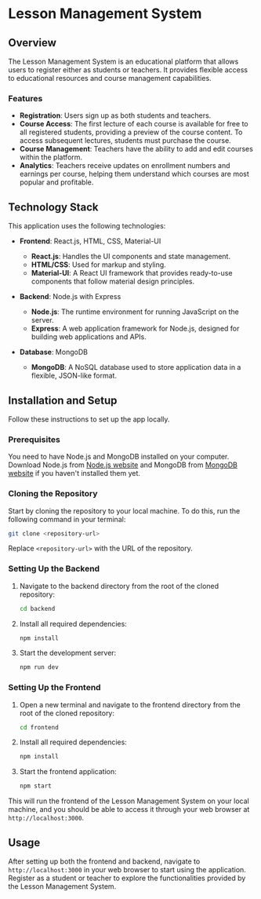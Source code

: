 
# Lesson Management System

## Overview

The Lesson Management System is an educational platform that allows users to register either as students or teachers. It provides flexible access to educational resources and course management capabilities.

### Features

- **Registration**: Users sign up as both students and teachers.
- **Course Access**: The first lecture of each course is available for free to all registered students, providing a preview of the course content. To access subsequent lectures, students must purchase the course.
- **Course Management**: Teachers have the ability to add and edit courses within the platform.
- **Analytics**: Teachers receive updates on enrollment numbers and earnings per course, helping them understand which courses are most popular and profitable.

## Technology Stack

This application uses the following technologies:

- **Frontend**: React.js, HTML, CSS, Material-UI
  - **React.js**: Handles the UI components and state management.
  - **HTML/CSS**: Used for markup and styling.
  - **Material-UI**: A React UI framework that provides ready-to-use components that follow material design principles.
  
- **Backend**: Node.js with Express
  - **Node.js**: The runtime environment for running JavaScript on the server.
  - **Express**: A web application framework for Node.js, designed for building web applications and APIs.
  
- **Database**: MongoDB
  - **MongoDB**: A NoSQL database used to store application data in a flexible, JSON-like format.

## Installation and Setup

Follow these instructions to set up the app locally.

### Prerequisites

You need to have Node.js and MongoDB installed on your computer. Download Node.js from [Node.js website](https://nodejs.org/) and MongoDB from [MongoDB website](https://www.mongodb.com/try/download/community) if you haven't installed them yet.

### Cloning the Repository

Start by cloning the repository to your local machine. To do this, run the following command in your terminal:

```bash
git clone <repository-url>
```

Replace `<repository-url>` with the URL of the repository.

### Setting Up the Backend

1. Navigate to the backend directory from the root of the cloned repository:

    ```bash
    cd backend
    ```

2. Install all required dependencies:

    ```bash
    npm install
    ```

3. Start the development server:

    ```bash
    npm run dev
    ```

### Setting Up the Frontend

1. Open a new terminal and navigate to the frontend directory from the root of the cloned repository:

    ```bash
    cd frontend
    ```

2. Install all required dependencies:

    ```bash
    npm install
    ```

3. Start the frontend application:

    ```bash
    npm start
    ```

This will run the frontend of the Lesson Management System on your local machine, and you should be able to access it through your web browser at `http://localhost:3000`.

## Usage

After setting up both the frontend and backend, navigate to `http://localhost:3000` in your web browser to start using the application. Register as a student or teacher to explore the functionalities provided by the Lesson Management System.

